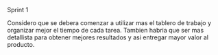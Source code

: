 Sprint 1

Considero que se debera comenzar a utilizar mas el tablero de trabajo y organizar mejor el tiempo de cada tarea. Tambien habria que ser 
mas detallista para obtener mejores resultados y asi entregar mayor valor al producto.